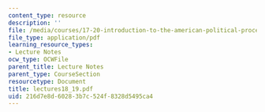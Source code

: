 ```yaml
---
content_type: resource
description: ''
file: /media/courses/17-20-introduction-to-the-american-political-process-spring-2004/216d7e8d60283b7c524f8328d5495ca4_lectures18_19.pdf
file_type: application/pdf
learning_resource_types:
- Lecture Notes
ocw_type: OCWFile
parent_title: Lecture Notes
parent_type: CourseSection
resourcetype: Document
title: lectures18_19.pdf
uid: 216d7e8d-6028-3b7c-524f-8328d5495ca4
---
```

